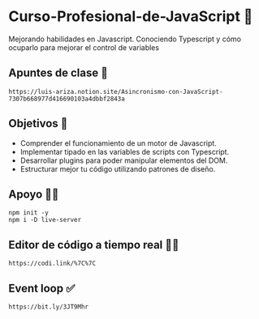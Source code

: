 # Curso-Profesional-de-JavaScript :yellow_heart:
Mejorando habilidades en Javascript. Conociendo Typescript y cómo ocuparlo para mejorar el control de variables


## Apuntes de clase :green_book:
    https://luis-ariza.notion.site/Asincronismo-con-JavaScript-7307b668977d416690103a4dbbf2843a


## Objetivos :rocket:
 
* Comprender el funcionamiento de un motor de Javascript.
* Implementar tipado en las variables de scripts con Typescript.
* Desarrollar plugins para poder manipular elementos del DOM.
* Estructurar mejor tu código utilizando patrones de diseño.

## Apoyo :man_technologist:
    npm init -y
    npm i -D live-server
    
## Editor de código a tiempo real :man_technologist:
    https://codi.link/%7C%7C

## Event loop :white_check_mark:
    https://bit.ly/3JT9Mhr
